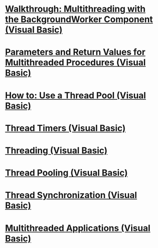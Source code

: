 # [Walkthrough: Multithreading with the BackgroundWorker Component (Visual Basic)](walkthrough-multithreading-with-the-backgroundworker-component.md)
# [Parameters and Return Values for Multithreaded Procedures (Visual Basic)](parameters-and-return-values-for-multithreaded-procedures.md)
# [How to: Use a Thread Pool (Visual Basic)](how-to-use-a-thread-pool.md)
# [Thread Timers (Visual Basic)](thread-timers.md)
# [Threading (Visual Basic)](index.md)
# [Thread Pooling (Visual Basic)](thread-pooling.md)
# [Thread Synchronization (Visual Basic)](thread-synchronization.md)
# [Multithreaded Applications (Visual Basic)](multithreaded-applications.md)
